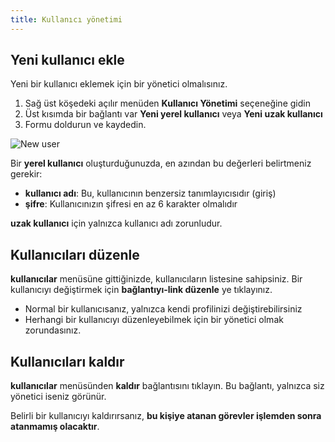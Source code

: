 ```yaml
---
title: Kullanıcı yönetimi
---
```


Yeni kullanıcı ekle
-------------------

Yeni bir kullanıcı eklemek için bir yönetici olmalısınız.

1. Sağ üst köşedeki açılır menüden **Kullanıcı Yönetimi** seçeneğine gidin
2. Üst kısımda bir bağlantı var **Yeni yerel kullanıcı** veya **Yeni uzak kullanıcı**
3. Formu doldurun ve kaydedin.

![New user](/images/v1/new-user.png)

Bir **yerel kullanıcı** oluşturduğunuzda, en azından bu değerleri belirtmeniz gerekir:

- **kullanıcı adı**: Bu, kullanıcının benzersiz tanımlayıcısıdır (giriş)
- **şifre**: Kullanıcınızın şifresi en az 6 karakter olmalıdır

**uzak kullanıcı** için yalnızca kullanıcı adı zorunludur.

Kullanıcıları düzenle
---------------------

**kullanıcılar** menüsüne gittiğinizde, kullanıcıların listesine sahipsiniz. Bir kullanıcıyı değiştirmek için **bağlantıyı-link düzenle** ye tıklayınız.

- Normal bir kullanıcısanız, yalnızca kendi profilinizi değiştirebilirsiniz
- Herhangi bir kullanıcıyı düzenleyebilmek için bir yönetici olmak zorundasınız.

Kullanıcıları kaldır
--------------------

**kullanıcılar** menüsünden **kaldır** bağlantısını tıklayın. Bu bağlantı, yalnızca siz yönetici iseniz görünür.

Belirli bir kullanıcıyı kaldırırsanız, **bu kişiye atanan görevler işlemden sonra atanmamış olacaktır**.


